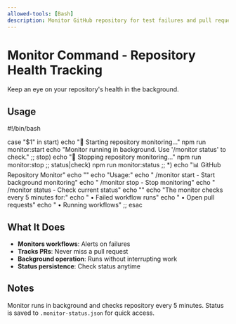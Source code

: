 ```yaml
---
allowed-tools: [Bash]
description: Monitor GitHub repository for test failures and pull requests
---
```


# Monitor Command - Repository Health Tracking

Keep an eye on your repository's health in the background.

## Usage

<bash>
#!/bin/bash

case "$1" in
  start)
    echo "🚀 Starting repository monitoring..."
    npm run monitor:start
    echo "Monitor running in background. Use '/monitor status' to check."
    ;;
  stop)
    echo "🛑 Stopping repository monitoring..."
    npm run monitor:stop
    ;;
  status|check)
    npm run monitor:status
    ;;
  *)
    echo "📊 GitHub Repository Monitor"
    echo ""
    echo "Usage:"
    echo "  /monitor start   - Start background monitoring"
    echo "  /monitor stop    - Stop monitoring"
    echo "  /monitor status  - Check current status"
    echo ""
    echo "The monitor checks every 5 minutes for:"
    echo "  • Failed workflow runs"
    echo "  • Open pull requests"
    echo "  • Running workflows"
    ;;
esac
</bash>

## What It Does

- **Monitors workflows**: Alerts on failures
- **Tracks PRs**: Never miss a pull request
- **Background operation**: Runs without interrupting work
- **Status persistence**: Check status anytime

## Notes

Monitor runs in background and checks repository every 5 minutes.
Status is saved to `.monitor-status.json` for quick access.